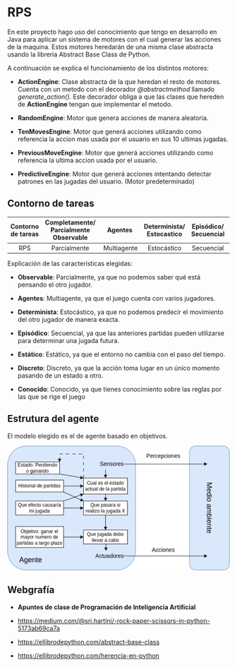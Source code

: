 # RPS

En este proyecto hago uso del conocimiento que tengo en desarrollo en Java para aplicar un sistema de motores con el cual generar las acciones de la maquina. Estos motores heredarán de una misma clase abstracta usando la libreria Abstract Base Class de Python.

A continuación se explica el funcionamiento de los distintos motores:
- **ActionEngine**: Clase abstracta de la que heredan el resto de motores. Cuenta con un metodo con el decorador *@abstractmethod* llamado *generate_action()*. Este decorador obliga a que las clases que hereden de **ActionEngine** tengan que implementar el metodo.

- **RandomEngine**: Motor que genera acciones de manera aleatoria.

- **TenMovesEngine**: Motor que generá acciones utilizando como referencia la accion mas usada por el usuario en sus 10 ultimas jugadas.

- **PreviousMoveEngine**: Motor que generá acciones utilizando como referencia la ultima accion usada por el usuario.

- **PredictiveEngine**: Motor que generá acciones intentando detectar patrones en las jugadas del usuario. (Motor predeterminado)

## Contorno de tareas 

Contorno de tareas | Completamente/ Parcialmente Observable | Agentes | Determinista/ Estocastico | Episódico/ Secuencial  | Estático/ Dinamico | Discreto/ Continuo | Conocido/ Desconocido
:---: | :---: | :---: | :---: | :---: | :---: | :---: | :---: |
 RPS | Parcialmente | Multiagente | Estocástico | Secuencial | Estático |  Discreto |  Conocido |

 Explicación de las características elegidas:

- **Observable**: Parcialmente, ya que no podemos saber qué está pensando el otro jugador.

- **Agentes**: Multiagente, ya que el juego cuenta con varios jugadores.

- **Determinista**: Estocástico, ya que no podemos predecir el movimiento del otro jugador de manera exacta.

- **Episódico**: Secuencial, ya que las anteriores partidas pueden utilizarse para determinar una jugada futura.

- **Estático**: Estático, ya que el entorno no cambia con el paso del tiempo.

- **Discreto**: Discreto, ya que la acción toma lugar en un único momento pasando de un estado a otro.

- **Conocido**: Conocido, ya que tienes conocimiento sobre las reglas por las que se rige el juego

## Estrutura del agente

El modelo elegido es el de agente basado en objetivos.

![Modelo agente basado objetivos](./doc/modelo_RPS.png)

## Webgrafía

- **Apuntes de clase de Programación de Inteligencia Artificial**

- https://medium.com/@sri.hartini/-rock-paper-scissors-in-python-5173ab69ca7a

- https://ellibrodepython.com/abstract-base-class

- https://ellibrodepython.com/herencia-en-python
